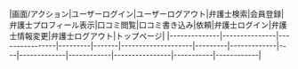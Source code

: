 |画面/アクション|ユーザーログイン|ユーザーログアウト|弁護士検索|会員登録|弁護士プロフィール表示|口コミ閲覧|口コミ書き込み|依頼|弁護士ログイン|弁護士情報変更|弁護士ログアウト|トップページ|
|--------------|---------------|----------------|---------|-------|--------------------|---------|-------------|----|-------------|------------|----------------|-----------|------------|
